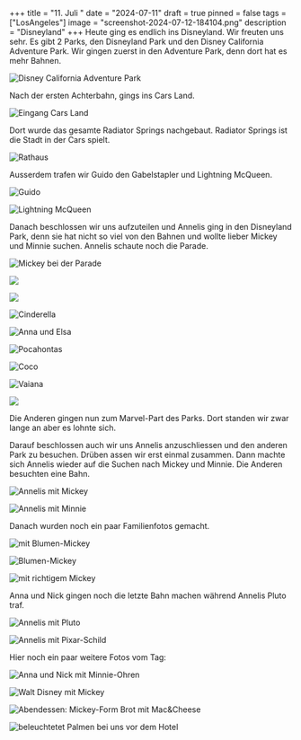 +++
title = "11. Juli "
date = "2024-07-11"
draft = true
pinned = false
tags = ["LosAngeles"]
image = "screenshot-2024-07-12-184104.png"
description = "Disneyland"
+++
Heute ging es endlich ins Disneyland. Wir freuten uns sehr. Es gibt 2 Parks, den Disneyland Park und den Disney California Adventure Park. Wir gingen zuerst in den Adventure Park, denn dort hat es mehr Bahnen.

![Disney California Adventure Park](screenshot-2024-07-12-185446.png)

Nach der ersten Achterbahn, gings ins Cars Land. 

![ Eingang Cars Land](screenshot-2024-07-12-185519.png)

Dort wurde das gesamte Radiator Springs nachgebaut. Radiator Springs ist die Stadt in der Cars spielt. 

![Rathaus](screenshot-2024-07-12-182544.png)

Ausserdem trafen wir Guido den Gabelstapler und Lightning McQueen. 

![Guido](screenshot-2024-07-12-182603.png)

![Lightning McQueen](screenshot-2024-07-12-185501.png)

Danach beschlossen wir uns aufzuteilen und Annelis ging in den Disneyland Park, denn sie hat nicht so viel von den Bahnen und wollte lieber Mickey und Minnie suchen. Annelis schaute noch die Parade. 

![Mickey bei der Parade](screenshot-2024-07-12-185440.png)

![](screenshot-2024-07-12-193743.png)

![](screenshot-2024-07-12-193800.png)

![Cinderella](screenshot-2024-07-12-193955.png)

![Anna und Elsa](screenshot-2024-07-12-193937.png)

![Pocahontas](screenshot-2024-07-12-194011.png)

![Coco](screenshot-2024-07-12-193922.png)

![Vaiana](screenshot-2024-07-12-193857.png)

![](screenshot-2024-07-12-193842.png)

Die Anderen gingen nun zum Marvel-Part des Parks. Dort standen wir zwar lange an aber es lohnte sich. 

Darauf beschlossen auch wir uns Annelis anzuschliessen und den anderen Park zu besuchen. Drüben assen wir erst einmal zusammen. Dann machte sich Annelis wieder auf die Suchen nach Mickey und Minnie. Die Anderen besuchten eine Bahn. 

![Annelis mit Mickey](screenshot-2024-07-12-183324.png)

![Annelis mit Minnie](screenshot-2024-07-12-183250.png)

Danach wurden noch ein paar Familienfotos gemacht. 

![mit Blumen-Mickey](screenshot-2024-07-12-184027.png)

![Blumen-Mickey](screenshot-2024-07-12-184018.png)



![mit richtigem Mickey](screenshot-2024-07-12-184104.png)

Anna und Nick gingen noch die letzte Bahn machen während Annelis Pluto traf. 

![Annelis mit Pluto](screenshot-2024-07-12-185510.png)

![Annelis mit Pixar-Schild](screenshot-2024-07-12-183629.png)

Hier noch ein paar weitere Fotos vom Tag: 

![Anna und Nick mit Minnie-Ohren](screenshot-2024-07-12-183700.png)

![Walt Disney mit Mickey](screenshot-2024-07-12-182522.png)

![Abendessen: Mickey-Form Brot mit Mac&Cheese](screenshot-2024-07-12-183402.png)

![beleuchtetet Palmen bei uns vor dem Hotel ](screenshot-2024-07-12-185455.png)